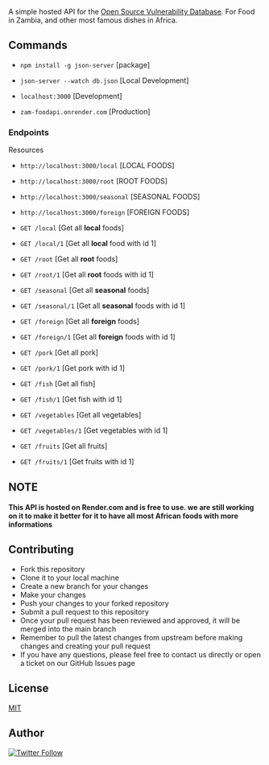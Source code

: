 A simple hosted API for the [Open Source Vulnerability Database](https://zam-foodapi.onrender.com).
For Food in Zambia, and other most famous dishes in Africa.

## Commands
- `npm install -g json-server` [package]

- `json-server --watch db.json` [Local Development]

- `localhost:3000` [Development]

- `zam-foodapi.onrender.com` [Production]
### Endpoints
Resources
- `http://localhost:3000/local` [LOCAL FOODS]
- `http://localhost:3000/root` [ROOT FOODS]
- `http://localhost:3000/seasonal` [SEASONAL FOODS]
- `http://localhost:3000/foreign` [FOREIGN FOODS]

- `GET /local` [Get all **local** foods]
- `GET /local/1` [Get all **local** food with id 1]

- `GET /root` [Get all **root** foods]
- `GET /root/1` [Get all **root** foods with id 1]

- `GET /seasonal` [Get all **seasonal** foods]
- `GET /seasonal/1` [Get all **seasonal** foods with id 1]

- `GET /foreign` [Get all **foreign** foods]
- `GET /foreign/1` [Get all **foreign** foods with id 1]

- `GET /pork` [Get all pork]
- `GET /pork/1` [Get pork with id 1]

- `GET /fish` [Get all fish]
- `GET /fish/1` [Get fish with id 1]

- `GET /vegetables` [Get all vegetables]
- `GET /vegetables/1` [Get vegetables with id 1]

- `GET /fruits` [Get all fruits]
- `GET /fruits/1` [Get fruits with id 1]

## NOTE
#### This API is hosted on Render.com and is free to use. we are still working on it to make it better for it to have all most African foods with more informations

## Contributing
- Fork this repository
- Clone it to your local machine
- Create a new branch for your changes
- Make your changes
- Push your changes to your forked repository
- Submit a pull request to this repository
- Once your pull request has been reviewed and approved, it will be merged into the main branch
- Remember to pull the latest changes from upstream before making changes and creating your pull request
- If you have any questions, please feel free to contact us directly or open a ticket on our GitHub Issues page


## License
[MIT](https://choosealicense.com/licenses/mit/)

## Author
[![Twitter Follow](https://img.shields.io/twitter/follow/Alisikaundi?style=social)](https://twitter.com/Alisikaundi)












